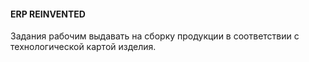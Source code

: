 #### ERP REINVENTED
Задания рабочим выдавать на сборку продукции в соответствии с технологической картой изделия.

